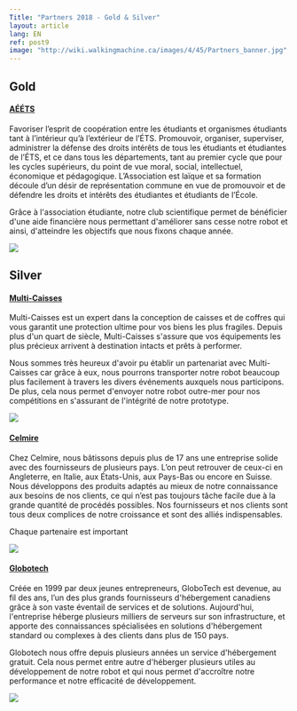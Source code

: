 ```yaml
---
Title: "Partners 2018 - Gold & Silver"
layout: article
lang: EN
ref: post9
image: "http://wiki.walkingmachine.ca/images/4/45/Partners_banner.jpg"
---
```

## Gold

#### **[AÉÉTS](https://aeets.com/)**
Favoriser l’esprit de coopération entre les étudiants et organismes étudiants tant à l’intérieur qu’à l’extérieur de l’ÉTS.
Promouvoir, organiser, superviser, administrer la défense des droits intérêts de tous les étudiants et étudiantes de l’ÉTS, et ce dans tous les départements, tant au premier cycle que pour les cycles supérieurs, du point de vue moral, social, intellectuel, économique et pédagogique.
L’Association est laïque et sa formation découle d’un désir de représentation commune en vue de promouvoir et de défendre les droits et intérêts des étudiantes et étudiants de l’École.

Grâce à l'association étudiante, notre club scientifique permet de bénéficier d'une aide financière nous permettant d'améliorer sans cesse notre robot et ainsi, d'atteindre les objectifs que nous fixons chaque année.

![](http://wiki.walkingmachine.ca/images/7/78/Aeets_logo.jpg)


## Silver

#### **[Multi-Caisses](https://www.multi-caisses.com/fr/)**
Multi-Caisses est un expert dans la conception de caisses et de coffres qui vous garantit une protection ultime pour vos biens les plus fragiles. Depuis plus d'un quart de siècle, Multi-Caisses s'assure que vos équipements les plus précieux arrivent à destination intacts et prêts à performer.

Nous sommes très heureux d'avoir pu établir un partenariat avec Multi-Caisses car grâce à eux, nous pourrons transporter notre robot beaucoup plus facilement à travers les divers événements auxquels nous participons. De plus, cela nous permet d'envoyer notre robot outre-mer pour nos compétitions en s'assurant de l'intégrité de notre prototype.

![](http://wiki.walkingmachine.ca/images/thumb/b/b4/Multicaisses_article.jpg/800px-Multicaisses_article.jpg)

#### **[Celmire](http://www.celmire.com/)**
Chez Celmire, nous bâtissons depuis plus de 17 ans une entreprise solide avec des fournisseurs de plusieurs pays. L’on peut retrouver de ceux-ci en Angleterre, en Italie, aux États-Unis, aux Pays-Bas ou encore en Suisse. Nous développons des produits adaptés au mieux de notre connaissance aux besoins de nos clients, ce qui n’est pas toujours tâche facile due à la grande quantité de procédés possibles. Nos fournisseurs et nos clients sont tous deux complices de notre croissance et sont des alliés indispensables.

Chaque partenaire est important

![](http://wiki.walkingmachine.ca/images/e/e5/Celmire_logo.jpg)

#### **[Globotech](https://globo.tech/)**
Créée en 1999 par deux jeunes entrepreneurs, GloboTech est devenue, au fil des ans, l’un des plus grands fournisseurs d'hébergement canadiens grâce à son vaste éventail de services et de solutions. Aujourd'hui, l'entreprise héberge plusieurs milliers de serveurs sur son infrastructure, et apporte des connaissances spécialisées en solutions d'hébergement standard ou complexes à des clients dans plus de 150 pays.

Globotech nous offre depuis plusieurs années un service d'hébergement gratuit. Cela nous permet entre autre d'héberger plusieurs utiles au développement de notre robot et qui nous permet d'accroître notre performance et notre efficacité de développement.

![](http://wiki.walkingmachine.ca/images/e/e5/Globotech_logo.png)
